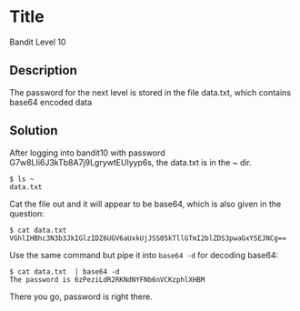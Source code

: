 # Title
Bandit Level 10

## Description
The password for the next level is stored in the file data.txt, which contains base64 encoded data

## Solution
After logging into bandit10 with password G7w8LIi6J3kTb8A7j9LgrywtEUlyyp6s, the data.txt is in the ~ dir.

```
$ ls ~
data.txt
```

Cat the file out and it will appear to be base64, which is also given in the question:

```
$ cat data.txt
VGhlIHBhc3N3b3JkIGlzIDZ6UGV6aUxkUjJSS05kTllGTmI2blZDS3pwaGxYSEJNCg==
```

Use the same command but pipe it into `base64 -d` for decoding base64:

```
$ cat data.txt  | base64 -d
The password is 6zPeziLdR2RKNdNYFNb6nVCKzphlXHBM
```

There you go, password is right there.
